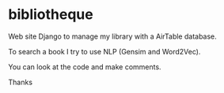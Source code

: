 # bibliotheque
Web site Django to manage my library with a AirTable database.

To search a book I try to use NLP (Gensim and Word2Vec).

You can look at the code and make comments.

Thanks
